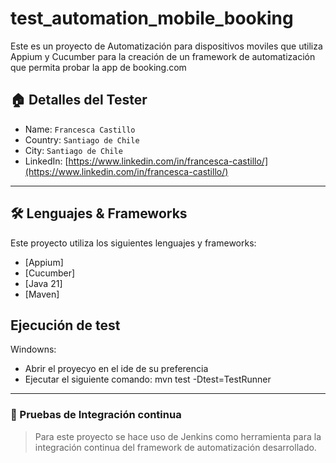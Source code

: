 # test_automation_mobile_booking

Este es un proyecto de Automatización para dispositivos moviles que utiliza Appium y Cucumber
para la creación de un framework de automatización que permita probar la app de booking.com


## 🏠 Detalles del Tester

* Name: `Francesca Castillo`
* Country: `Santiago de Chile`
* City: `Santiago de Chile`
* LinkedIn: [https://www.linkedin.com/in/francesca-castillo/](https://www.linkedin.com/in/francesca-castillo/)

***

## 🛠️ Lenguajes & Frameworks

Este proyecto utiliza los siguientes lenguajes y frameworks:

* [Appium]
* [Cucumber]
* [Java 21]
* [Maven]

## Ejecución de test

Windowns:
* Abrir el proyecyo en el ide de su preferencia
* Ejecutar el siguiente comando: mvn test -Dtest=TestRunner

***

### 🚀 Pruebas de Integración continua

> Para este proyecto se hace uso de Jenkins como herramienta para la integración continua del framework de
automatización desarrollado.
